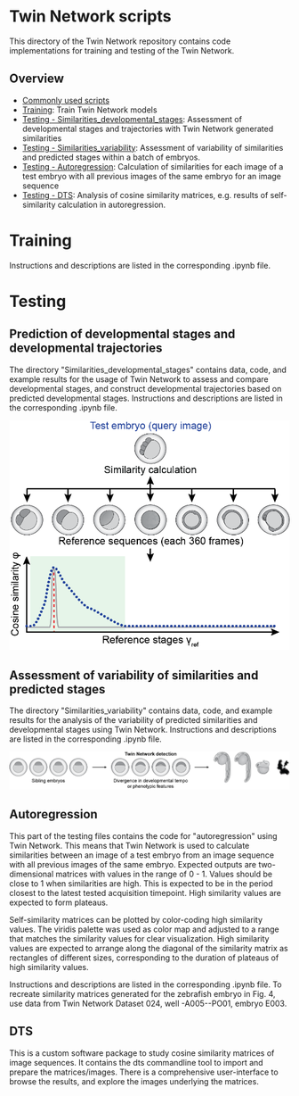 # Twin Network scripts
This directory of the Twin Network repository contains code implementations for training and testing of the Twin Network.

## Overview
- [Commonly used scripts](https://github.com/mueller-lab/TwinNet/tree/main/Scripts/tools_V1)
- [Training](https://github.com/mueller-lab/TwinNet/blob/main/Scripts/Training.ipynb): Train Twin Network models
- [Testing - Similarities_developmental_stages](https://github.com/mueller-lab/TwinNet/blob/main/Scripts/Similarities_developmental_stages/): Assessment of developmental stages and trajectories with Twin Network generated similarities
- [Testing - Similarities_variability](https://github.com/mueller-lab/TwinNet/blob/main/Scripts/Similarities_variability/): Assessment of variability of similarities and predicted stages within a batch of embryos.
- [Testing - Autoregression](https://github.com/mueller-lab/TwinNet/blob/main/Scripts/Inference_autoregression.ipynb): Calculation of similarities for each image of a test embryo with all previous images of the same embryo for an image sequence
- [Testing - DTS](https://github.com/mueller-lab/TwinNet/blob/main/Scripts/DTS/): Analysis of cosine similarity matrices, e.g. results of self-similarity calculation in autoregression.

# Training
Instructions and descriptions are listed in the corresponding .ipynb file.

# Testing
## Prediction of developmental stages and developmental trajectories
The directory "Similarities_developmental_stages" contains data, code, and example results for the usage of Twin Network to assess and compare developmental stages, and construct developmental trajectories based on predicted developmental stages.
Instructions and descriptions are listed in the corresponding .ipynb file.

![Similarity profile](https://raw.githubusercontent.com/mueller-lab/TwinNet/main/data/images/Figure1b.png)

## Assessment of variability of similarities and predicted stages
The directory "Similarities_variability" contains data, code, and example results for the analysis of the variability of predicted similarities and developmental stages using Twin Network. Instructions and descriptions are listed in the corresponding .ipynb file.

![Variability](https://raw.githubusercontent.com/mueller-lab/TwinNet/main/data/images/Figure2a.png)

## Autoregression
This part of the testing files contains the code for "autoregression" using Twin Network. This means that Twin Network is used to calculate similarities between an image of a test embryo from an image sequence with all previous images of the same embryo. Expected outputs are two-dimensional matrices with values in the range of 0 - 1. Values should be close to 1 when similarities are high. This is expected to be in the period closest to the latest tested acquisition timepoint. High similarity values are expected to form plateaus.

Self-similarity matrices can be plotted by color-coding high similarity values. The viridis palette was used as color map and adjusted to a range that matches the similarity values for clear visualization. High similarity values are expected to arrange along the diagonal of the similarity matrix as rectangles of different sizes, corresponding to the duration of plateaus of high similarity values.

Instructions and descriptions are listed in the corresponding .ipynb file. To recreate similarity matrices generated for the zebrafish embryo in Fig. 4, use data from Twin Network Dataset 024, well -A005--PO01, embryo E003.

## DTS
This is a custom software package to study cosine similarity matrices of image sequences. It contains the dts commandline tool to import and prepare the matrices/images. There is a comprehensive user-interface to browse the results, and explore the images underlying the matrices.
